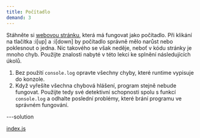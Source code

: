```yaml
---
title: Počítadlo
demand: 3
---
```


Stáhněte si [webovou stránku](https://github.com/Czechitas-podklady-WEB/Cviceni-Pocitadlo/archive/refs/heads/main.zip), která má fungovat jako počítadlo. Při klikání na tlačítka :i[up] a :i[down] by počítadlo správně mělo narůst nebo poklesnout o jedna. Nic takového se však neděje, neboť v kódu stránky je mnoho chyb. Použijte znalosti nabyté v této lekci ke splnění následujících úkolů.

1. Bez použítí `console.log` opravte všechny chyby, které runtime vypisuje do konzole.
1. Když vyřešíte všechna chybová hlášení, program stejně nebude fungovat. Použijte tedy své detektivní schopnosti spolu s funkcí `console.log` a odhalte poslední problémy, které brání programu ve správném fungování.

---solution

[index.js](https://github.com/Czechitas-podklady-WEB/Cviceni-Pocitadlo/blob/reseni/index.js)
